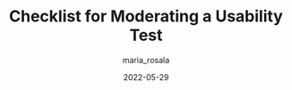 ---
author: maria_rosala
date: 2022-05-29
permalink: false
publisher: nngroup
tags:
  - usability
  - testing
  - checklists
target_url: https://www.nngroup.com/articles/usability-checklist/
title: Checklist for Moderating a Usability Test
---